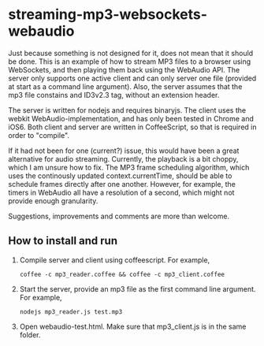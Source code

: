 streaming-mp3-websockets-webaudio
=================================

Just because something is not designed for it, does not mean that it should be
done. This is an example of how to stream MP3 files to a browser using
WebSockets, and then playing them back using the WebAudio API. The server
only supports one active client and can only server one file (provided at start
as a command line argument). Also, the server assumes that the mp3 file
constains and ID3v2.3 tag, without an extension header.

The server is written for nodejs and requires binaryjs. The client uses the
webkit WebAudio-implementation, and has only been tested in Chrome and iOS6.
Both client and server are written in CoffeeScript, so that is required in order
to "compile".

If it had not been for one (current?) issue, this would have been a great
alternative for audio streaming. Currently, the playback is a bit choppy, which
I am unsure how to fix. The MP3 frame scheduling algorithm, which uses the
continously updated context.currentTime, should be able to schedule frames
directly after one another. However, for example, the timers in WebAudio all
have a resolution of a second, which might not provide enough granularity.

Suggestions, improvements and comments are more than welcome.

How to install and run
----------------------

1. Compile server and client using coffeescript. For example, 
    
   `coffee -c mp3_reader.coffee && coffee -c mp3_client.coffee`

2. Start the server, provide an mp3 file as the first command line argument. For
   example,
   
   `nodejs mp3_reader.js test.mp3`

3. Open webaudio-test.html. Make sure that mp3\_client.js is in the same folder.
